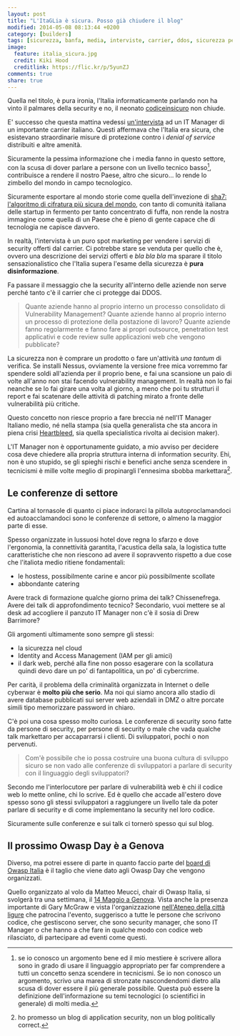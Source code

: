 ```yaml
---
layout: post
title: "L'ItaGLia è sicura. Posso già chiudere il blog"
modified: 2014-05-08 08:13:44 +0200
category: [builders]
tags: [sicurezza, banfa, media, interviste, carrier, ddos, sicurezza perimetrale, chiacchiere, sha7, daje, owasp, owasp italy, owasp day]
image:
  feature: italia_sicura.jpg
  credit: Kiki Hood
  creditlink: https://flic.kr/p/5yunZJ
comments: true
share: true
---
```


Quella nel titolo, è pura ironia, l'Italia informaticamente parlando non ha
vinto il palmares della security e no, il neonato
[codiceinsicuro]({{site.url}}) non chiude.

E' successo che questa mattina vedessi
[un'intervista](http://www.lineaedp.it/news/11073/litalia-supera-lesame-sicurezza/)
ad un IT Manager di un importante carrier italiano. Questi affermava che
l'Italia era sicura, che esistevano straordinarie misure di protezione contro i
_denial of service_ distribuiti e altre amenità.

Sicuramente la pessima informazione che i media fanno in questo settore, con la
scusa di dover parlare a persone con un livello tecnico basso[^1], contribuisce
a rendere il nostro Paese, altro che sicuro... lo rende lo zimbello del mondo
in campo tecnologico.

Sicuramente esportare al mondo storie come quella dell'invezione di
[sha7: l'algoritmo di cifratura più sicura del
mondo](http://italiainnovatori.gov.it/en/innovations/sha-7-2/), con tanto di
comunità italiana delle startup in fermento per tanto concentrato di fuffa, non
rende la nostra immagine come quella di un Paese che è pieno di gente capace
che di tecnologia ne capisce davvero.

In realtà, l'intervista è un puro spot marketing per vendere i servizi di
security offerti dal carrier. Ci potrebbe stare se venduta per quello che è,
ovvero una descrizione dei servizi offerti e _bla bla bla_ ma sparare il titolo
sensazionalistico che l'Italia supera l'esame della sicurezza è **pura**
**disinformazione**.

Fa passare il messaggio che la security all'interno delle aziende non serve
perché tanto c'è il carrier che ci protegge dai DDOS.

> Quante aziende hanno al proprio interno un processo consolidato di
> Vulnerability Management? Quante aziende hanno al proprio interno un processo
> di protezione della postazione di lavoro? Quante aziende fanno regolarmente e
> fanno fare ai propri outsource, penetration test applicativi e code review
> sulle applicazioni web che vengono pubblicate?

La sicurezza non è comprare un prodotto o fare un'attività _una tantum_ di
verifica. Se installi Nessus, ovviamente la versione free mica vorremmo far
spendere soldi all'azienda per il proprio bene, e fai una scansione un paio di
volte all'anno non stai facendo vulnerability management. In realtà non lo fai
neanche se lo fai girare una volta al giorno, a meno che poi tu strutturi il
report e fai scatenare delle attività di patching mirato a fronte delle
vulnerabilità più critiche.

Questo concetto non riesce proprio a fare breccia né nell'IT Manager Italiano
medio, né nella stampa (sia quella generalista che sta ancora in piena crisi
[Heartbleed](http://heartbleed.com), sia quella specialistica rivolta ai
decision maker).

L'IT Manager non è opportunamente guidato, a mio avviso per decidere cosa deve
chiedere alla propria struttura interna di information security. Ehi, non è uno
stupido, se gli spieghi rischi e benefici anche senza scendere in tecnicismi è
mille volte meglio di propinargli l'ennesima sbobba markettara[^2].

## Le conferenze di settore

Cartina al tornasole di quanto ci piace indorarci la pillola autoproclamandoci
ed autoacclamandoci sono le conferenze di settore, o almeno la maggior parte di
esse.

Spesso organizzate in lussuosi hotel dove regna lo sfarzo e dove l'ergonomia,
la connettività garantita, l'acustica della sala, la logistica tutte
caratteristiche che non riescono ad avere il sopravvento rispetto a due cose
che l'italiota medio ritiene fondamentali:

* le hostess, possibilmente carine e ancor più possibilmente scollate
* abbondante catering

Avere track di formazione qualche giorno prima dei talk? Chissenefrega. Avere
dei talk di approfondimento tecnico? Secondario, vuoi mettere se al desk ad
accogliere il panzuto IT Manager non c'è il sosia di Drew Barrimore?

Gli argomenti ultimamente sono sempre gli stessi:
* la sicurezza nel cloud
* Identity and Access Management (IAM per gli amici)
* il dark web, perché alla fine non posso esagerare con la scollatura quindi
  devo dare un po' di fantapolitica, un po' di cybercrime.

Per carità, il problema della criminalità organizzata in Internet o delle
cyberwar è **molto più che serio**. Ma noi qui siamo ancora allo stadio di
avere database pubblicati sui server web aziendali in DMZ o altre porcate
simili tipo memorizzare password in chiaro.

C'è poi una cosa spesso molto curiosa. Le conferenze di security sono fatte da
persone di security, per persone di security o male che vada qualche talk
markettaro per accaparrarsi i clienti. Di sviluppatori, pochi o non pervenuti.

> Com'è possibile che io possa costruire una buona cultura di sviluppo sicuro
> se non vado alle conferenze di sviluppatori a parlare di security con il
> linguaggio degli sviluppatori?

Secondo me l'interlocutore per parlare di vulnerabilità web è chi il codice web
lo mette online, chi lo scrive. Ed è quello che accade all'estero dove spesso
sono gli stessi sviluppatori a raggiungere un livello tale da poter parlare di
security e di come implementano la security nel loro codice.

Sicuramente sulle conferenze e sui talk ci tornerò spesso qui sul blog.

## Il prossimo Owasp Day è a Genova

Diverso, ma potrei essere di parte in quanto faccio parte del [board di Owasp
Italia](http://www.owasp.org/index.php/Italy) è il taglio che viene dato agli
Owasp Day che vengono organizzati.

Quello organizzato al volo da Matteo Meucci, chair di Owasp Italia, si svolgerà
tra una settimana, il [14 Maggio a
Genova](https://owasp.org/index.php/Italy_OWASP_Day_2014_Genova). Vista anche
la presenza importante di Gary McGraw e vista l'organizzazione [nell'Ateneo
della città ligure](http://www.dibris.unige.it/) che patrocina l'evento,
suggerisco a tutte le persone che scrivono codice, che gestiscono server, che
sono security manager, che sono IT Manager o che hanno a che fare in qualche
modo con codice web rilasciato, di partecipare ad eventi come questi.

[^1]: se io conosco un argomento bene ed il mio mestiere è scrivere allora sono
      in grado di usare il linguaggio appropriato per far comprendere a tutti un
      concetto senza scendere in tecnicismi. Se io non conosco un argomento, scrivo
      una marea di stronzate nascondendomi dietro alla scusa di dover essere il più
      generale possibile. Questa può essere la definizione dell'informazione su temi
      tecnologici (o scientifici in generale) di molti media.

[^2]: ho promesso un blog di application security, non un blog politically correct.
